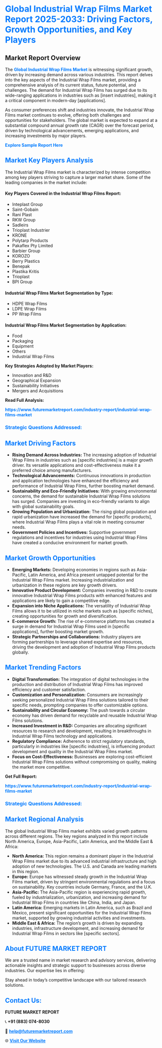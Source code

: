 <h1 style="color: #007BFF;">Global Industrial Wrap Films Market Report 2025-2033: Driving Factors, Growth Opportunities, and Key Players</h1>

<section id="overview">
<h2>Market Report Overview</h2>
<p>The <a href="https://www.futuremarketreport.com/industry-report/industrial-wrap-films-market" style="color: #007BFF; text-decoration: none;"><strong>Global Industrial Wrap Films Market</strong></a> is witnessing significant growth, driven by increasing demand across various industries. This report delves into the key aspects of the Industrial Wrap Films market, providing a comprehensive analysis of its current status, future potential, and challenges. The demand for Industrial Wrap Films has surged due to its wide-ranging applications in industries such as [insert industries], making it a critical component in modern-day [applications].</p>
<p>As consumer preferences shift and industries innovate, the Industrial Wrap Films market continues to evolve, offering both challenges and opportunities for stakeholders. The global market is expected to expand at a substantial compound annual growth rate (CAGR) over the forecast period, driven by technological advancements, emerging applications, and increasing investments by major players.</p>
</section>

<section id="overview">
<p><a href="https://www.futuremarketreport.com/request-sample/reportId=111758" style="color: #007BFF; text-decoration: none;"><strong>Explore Sample Report Here</strong></a></p>
</section>

<section id="key-players">
<h2 style="color: #007BFF;">Market Key Players Analysis</h2>
<p>The Industrial Wrap Films market is characterized by intense competition among key players striving to capture a larger market share. Some of the leading companies in the market include:</p>
<h4>Key Players Covered in the Industrial Wrap Films Report:</h4>
<ul><li>Inteplast Group</li><li>Saint-Gobain</li><li>Rani Plast</li><li>RKW Group</li><li>Sadleirs</li><li>Trioplast Industrier</li><li>KRONE</li><li>Polytarp Products</li><li>Pakaflex Pty Limited</li><li>Barbier Group</li><li>KOROZO</li><li>Berry Plastics</li><li>Benepak</li><li>Plastika Kritis</li><li>Trioplast</li><li>BPI Group</li></ul>
<h4>Industrial Wrap Films Market Segmentation by Type:</h4>
<ul><li>HDPE Wrap Films</li><li>LDPE Wrap Films</li><li>PP Wrap Films</li></ul>

<h4>Industrial Wrap Films Market Segmentation by Application:</h4>
<ul><li>Food</li><li>Packaging</li><li>Equipment</li><li>Others</li><li>Industrial Wrap Films</li></ul>
<p><strong>Key Strategies Adopted by Market Players:</strong></p>
<ul>
<li>Innovation and R&D</li>
<li>Geographical Expansion</li>
<li>Sustainability Initiatives</li>
<li>Mergers and Acquisitions</li>
</ul>
</section>

<section>
<p><strong>Read Full Analysis: </strong></p><a href="https://www.futuremarketreport.com/industry-report/industrial-wrap-films-market" style="color: #007BFF; text-decoration: none;"><strong>https://www.futuremarketreport.com/industry-report/industrial-wrap-films-market</strong></a>
<h3 style="color: #007BFF;">Strategic Questions Addressed:</h3>
</section>

<section id="driving-factors">
<h2 style="color: #007BFF;">Market Driving Factors</h2>
<ul>
<li><strong>Rising Demand Across Industries:</strong> The increasing adoption of Industrial Wrap Films in industries such as [specific industries] is a major growth driver. Its versatile applications and cost-effectiveness make it a preferred choice among manufacturers.</li>
<li><strong>Technological Advancements:</strong> Continuous innovations in production and application technologies have enhanced the efficiency and performance of Industrial Wrap Films, further boosting market demand.</li>
<li><strong>Sustainability and Eco-Friendly Initiatives:</strong> With growing environmental concerns, the demand for sustainable Industrial Wrap Films solutions has surged. Companies are investing in eco-friendly variants to align with global sustainability goals.</li>
<li><strong>Growing Population and Urbanization:</strong> The rising global population and rapid urbanization have increased the demand for [specific products], where Industrial Wrap Films plays a vital role in meeting consumer needs.</li>
<li><strong>Government Policies and Incentives:</strong> Supportive government regulations and incentives for industries using Industrial Wrap Films have created a conducive environment for market growth.</li>
</ul>
</section>

<section id="growth-opportunities">
<h2 style="color: #007BFF;">Market Growth Opportunities</h2>
<ul>
<li><strong>Emerging Markets:</strong> Developing economies in regions such as Asia-Pacific, Latin America, and Africa present untapped potential for the Industrial Wrap Films market. Increasing industrialization and urbanization in these regions are key growth drivers.</li>
<li><strong>Innovative Product Development:</strong> Companies investing in R&D to create innovative Industrial Wrap Films products with enhanced features and applications are likely to gain a competitive edge.</li>
<li><strong>Expansion into Niche Applications:</strong> The versatility of Industrial Wrap Films allows it to be utilized in niche markets such as [specific niches], creating opportunities for growth and diversification.</li>
<li><strong>E-commerce Growth:</strong> The rise of e-commerce platforms has created a surge in demand for Industrial Wrap Films used in [specific applications], further boosting market growth.</li>
<li><strong>Strategic Partnerships and Collaborations:</strong> Industry players are forming partnerships to leverage shared expertise and resources, driving the development and adoption of Industrial Wrap Films products globally.</li>
</ul>
</section>

<section id="trending-factors">
<h2 style="color: #007BFF;">Market Trending Factors</h2>
<ul>
<li><strong>Digital Transformation:</strong> The integration of digital technologies in the production and distribution of Industrial Wrap Films has improved efficiency and customer satisfaction.</li>
<li><strong>Customization and Personalization:</strong> Consumers are increasingly seeking personalized Industrial Wrap Films solutions tailored to their specific needs, prompting companies to offer customizable options.</li>
<li><strong>Sustainability and Circular Economy:</strong> The push towards a circular economy has driven demand for recyclable and reusable Industrial Wrap Films solutions.</li>
<li><strong>Increased Investment in R&D:</strong> Companies are allocating significant resources to research and development, resulting in breakthroughs in Industrial Wrap Films technology and applications.</li>
<li><strong>Regulatory Compliance:</strong> Adherence to strict regulatory standards, particularly in industries like [specific industries], is influencing product development and quality in the Industrial Wrap Films market.</li>
<li><strong>Focus on Cost-Effectiveness:</strong> Businesses are exploring cost-efficient Industrial Wrap Films solutions without compromising on quality, making the market more competitive.</li>
</ul>
</section>

<section>
<p><strong>Get Full Report: </strong></p><a href="https://www.futuremarketreport.com/industry-report/industrial-wrap-films-market" style="color: #007BFF; text-decoration: none;"><strong>https://www.futuremarketreport.com/industry-report/industrial-wrap-films-market</strong></a>
<h3 style="color: #007BFF;">Strategic Questions Addressed:</h3>
</section>


<section id="regional-analysis">
<h2 style="color: #007BFF;">Market Regional Analysis</h2>
<p>The global Industrial Wrap Films market exhibits varied growth patterns across different regions. The key regions analyzed in this report include North America, Europe, Asia-Pacific, Latin America, and the Middle East & Africa:</p>
<ul>
<li><strong>North America:</strong> This region remains a dominant player in the Industrial Wrap Films market due to its advanced industrial infrastructure and high adoption of new technologies. The U.S. and Canada are leading markets in this region.</li>
<li><strong>Europe:</strong> Europe has witnessed steady growth in the Industrial Wrap Films market, driven by stringent environmental regulations and a focus on sustainability. Key countries include Germany, France, and the U.K.</li>
<li><strong>Asia-Pacific:</strong> The Asia-Pacific region is experiencing rapid growth, fueled by industrialization, urbanization, and increasing demand for Industrial Wrap Films in countries like China, India, and Japan.</li>
<li><strong>Latin America:</strong> Emerging markets in Latin America, such as Brazil and Mexico, present significant opportunities for the Industrial Wrap Films market, supported by growing industrial activities and investments.</li>
<li><strong>Middle East & Africa:</strong> The region’s growth is driven by expanding industries, infrastructure development, and increasing demand for Industrial Wrap Films in sectors like [specific sectors].</li>
</ul>
</section>

<footer>
<h2 style="color: #007BFF;">About FUTURE MARKET REPORT</h2>
<p>We are a trusted name in market research and advisory services, delivering actionable insights and strategic support to businesses across diverse industries. Our expertise lies in offering:</p>

<p>Stay ahead in today’s competitive landscape with our tailored research solutions.</p>

<h2 style="color: #007BFF;">Contact Us:</h2>
<p><strong>FUTURE MARKET REPORT</strong></p>
<p>📞 <strong>+91 (883) 074-8030</strong></p>
<p>📧 <strong><a href="mailto:help@futuremarketreport.com" style="color: #007BFF;">help@futuremarketreport.com</a></strong></p>
<p>🌐 <strong><a href="https://www.futuremarketreport.com/" style="color: #007BFF;">Visit Our Website</a></strong></p>
</footer>